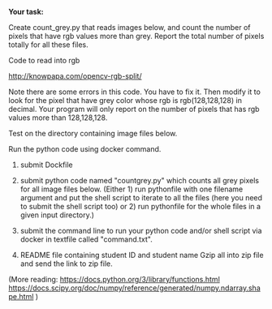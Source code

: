 **Your task:**

Create count_grey.py that reads images below,
and count the number of pixels that have  rgb values
more than grey. Report the total number of pixels totally for all these files.

Code to read into rgb 

http://knowpapa.com/opencv-rgb-split/

Note there are some errors in this code. You have to fix it.
Then modify it  to look for  the pixel that have grey color whose rgb is rgb(128,128,128) in decimal.
Your program will only report on the number of pixels that has rgb values more than 128,128,128.

Test on the directory containing  image files below.

Run the python code using docker command.

1. submit Dockfile

2. submit python code named "countgrey.py" which counts all grey pixels for all image files below.
(Either 1) run pythonfile with one filename argument and put the shell script to iterate to all the files (here you need to submit the shell script too)
or 2) run pythonfile for the whole files in a given input directory.)

3. submit the command line to run your python code and/or shell script via docker in textfile called "command.txt".

4. README file containing  student ID and student name
Gzip all into zip file and send the link to zip file.

(More reading:
https://docs.python.org/3/library/functions.html
https://docs.scipy.org/doc/numpy/reference/generated/numpy.ndarray.shape.html
)
